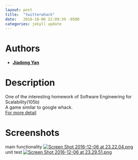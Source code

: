 ```yaml
---
layout: post
title:  "twitterwhack"
date:   2016-10-06 22:09:39 -0500
categories: jekyll update
---
```

# Authors

- **[Jiadong Yan](https://github.com/FrankYan93)**

# Description
One of the interesting homework of Software Engineering for Scalability(105b)  
A game similar to google whack.  
[For more detail](https://frankyan93.github.io/twitterwhack)

# Screenshots
main functionality
[![Screen Shot 2016-12-06 at 23.22.04.png](https://s16.postimg.org/c9ozrabw5/Screen_Shot_2016_12_06_at_23_22_04.png)](https://www.youtube.com/watch?v=oAOG6gWDbls&feature=youtu.be)  
unit test
[![Screen Shot 2016-12-06 at 23.29.51.png](https://s18.postimg.org/4cs3tp99l/Screen_Shot_2016_12_06_at_23_29_51.png)](https://www.youtube.com/watch?v=-y759sS-lHE&feature=youtu.be)
